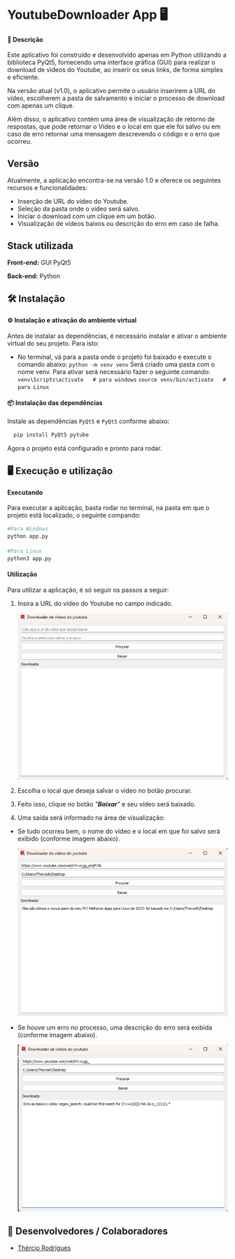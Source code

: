 
# YoutubeDownloader App 🖥

#### 📝 **Descrição**

Este aplicativo foi construído e desenvolvido apenas em Python utilizando a biblioteca PyQt5, fornecendo uma interface gráfica (GUI) para realizar o download de vídeos do Youtube, ao inserir os seus links, de forma simples e eficiente.

Na versão atual (v1.0), o aplicativo permite o usuário inserirem a URL do vídeo, escolherem a pasta de salvamento e iniciar o processo de download com apenas um clique.

Além disso, o aplicativo contém uma área de visualização de retorno de respostas, que pode retornar o Vídeo e o local em que ele foi salvo ou em caso de erro retornar uma mensagem descrevendo o código e o erro que ocorreu.

## Versão

Atualmente, a aplicação encontra-se na versão 1.0 e oferece os seguintes recursos e funcionalidades:

- Inserção de URL do vídeo do Youtube.
- Seleção da pasta onde o vídeo será salvo.
- Iniciar o download com um clique em um botão.
- Visualização de vídeos baixos ou descrição do erro em caso de falha.

## Stack utilizada

**Front-end:** GUI PyQt5

**Back-end:** Python

## 🛠 Instalação

#### ⚙️ **Instalação e ativação do ambiente virtual**

Antes de instalar as dependências, é necessário instalar e ativar o ambiente virtual do seu projeto. Para isto:

- No terminal, vá para a pasta onde o projeto foi baixado e execute o comando abaixo:
  ``python -m venv venv``
  Será criado uma pasta com o nome venv. Para ativar será necessário fazer o seguinte comando:
  ``venv\Scripts\activate   # para windows``
  ``source venv/bin/activate   # para Linux``

#### 📦 **Instalação das dependências**

Instale as dependências ``PyQt5`` e ``PyQt5`` conforme abaixo:

```bash
  pip install PyQt5 pytube
```

Agora o projeto está configurado e pronto para rodar.

## 🖥 Execução e utilização

#### **Executando**

Para executar a aplicação, basta rodar no terminal, na pasta em que o projeto está localizado, o seguinte compando:

```bash
#Para Windows
python app.py

#Para Linux
python3 app.py
```

#### **Utilização**

Para utilizar a aplicação, é só seguir os passos a seguir:

1. Insira a URL do vídeo do Youtube no campo indicado.

   ![1703626641437](image/README/1703626641437.png)
2. Escolha o local que deseja salvar o vídeo no botão procurar.
3. Feito isso, clique no botão *"**Baixar**"* e seu vídeo será baixado.
4. Uma saída será informado na área de visualização:

* Se tudo ocorreu bem, o nome do vídeo e o local em que foi salvo será exibido (conforme imagem abaixo).

  ![1703626722439](image/README/1703626722439.png)
* Se houve um erro no processo, uma descrição do erro será exibida (conforme imagem abaixo).

  ![1703626798485](image/README/1703626798485.png)

## 🔗 Desenvolvedores / Colaboradores

- [Thércio Rodrigues](https://www.github.com/thercior)
